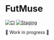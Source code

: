 # FutMuse

[![CI](https://github.com/giosn/fut-muse/actions/workflows/ci.yml/badge.svg)](https://github.com/giosn/fut-muse/actions/workflows/ci.yml) [![Staging](https://github.com/giosn/fut-muse/actions/workflows/staging.yml/badge.svg)](https://github.com/giosn/fut-muse/actions/workflows/staging.yml)

🚧 Work in progress 🚧